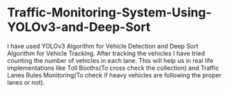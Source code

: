 # Traffic-Monitoring-System-Using-YOLOv3-and-Deep-Sort
I have used YOLOv3 Algorithm for Vehicle Detection and Deep Sort Algorithm for Vehicle Tracking. After tracking the vehicles I have tried counting the number of vehicles in each lane. This will help us in real life implementations like Toll Booths(To cross check the collection) and Traffic Lanes Rules Monitoring(To check if heavy vehicles are following the proper lanes or not). 
